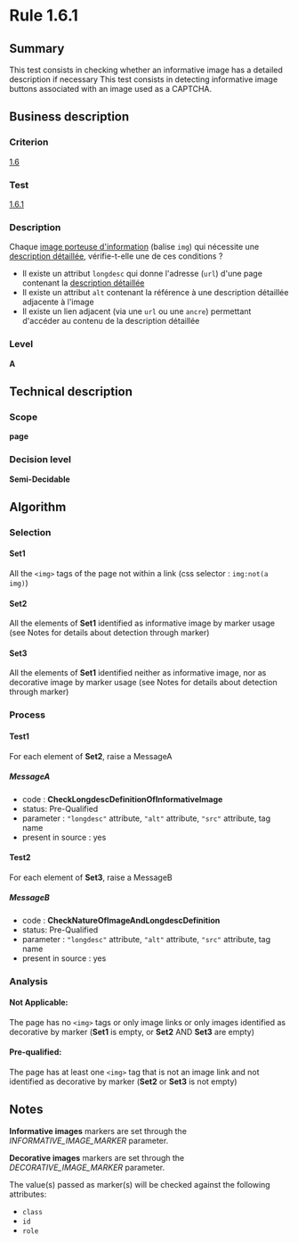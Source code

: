 # Rule 1.6.1

## Summary

This test consists in checking whether an informative image has a detailed description if necessary
This test consists in detecting informative image buttons associated with an image used as a CAPTCHA.

## Business description

### Criterion

[1.6](http://references.modernisation.gouv.fr/sites/default/files/RGAA3_RC2-1/referentiel_technique.htm#crit-1-6)

### Test

[1.6.1](http://references.modernisation.gouv.fr/sites/default/files/RGAA3_RC2-1/referentiel_technique.htm#test-1-6-1)

### Description

Chaque <a href="http://references.modernisation.gouv.fr/sites/default/files/RGAA3_RC2-1/glossaire.htm#mimgInfo">image porteuse d'information</a> (balise `img`) qui n&eacute;cessite une <a href="http://references.modernisation.gouv.fr/sites/default/files/RGAA3_RC2-1/glossaire.htm#mDescDetaillee">description d&eacute;taill&eacute;e</a>, v&eacute;rifie-t-elle une de ces conditions ? 
 
 * Il existe un attribut `longdesc` qui donne l'adresse (`url`) d'une page contenant la <a href="http://references.modernisation.gouv.fr/sites/default/files/RGAA3_RC2-1/glossaire.htm#mDescDetaillee">description d&eacute;taill&eacute;e</a> 
 * Il existe un attribut `alt` contenant la r&eacute;f&eacute;rence &agrave; une description d&eacute;taill&eacute;e adjacente &agrave; l'image 
 * Il existe un lien adjacent (via une `url` ou une `ancre`) permettant d'acc&eacute;der au contenu de la description d&eacute;taill&eacute;e 

### Level

**A**

## Technical description

### Scope

**page**

### Decision level

**Semi-Decidable**

## Algorithm

### Selection

#### Set1

All the `<img>` tags of the page not within a link (css selector : `img:not(a img)`)

#### Set2

All the elements of **Set1** identified as informative image by marker usage (see Notes for details about detection through marker)

#### Set3

All the elements of **Set1** identified neither as informative image, nor as decorative image by marker usage (see Notes for details about detection through marker)

### Process

#### Test1

For each element of **Set2**, raise a MessageA

##### MessageA 

-    code : **CheckLongdescDefinitionOfInformativeImage** 
-    status: Pre-Qualified
-    parameter : `"longdesc"` attribute, `"alt"` attribute, `"src"` attribute, tag name
-    present in source : yes

#### Test2

For each element of **Set3**, raise a MessageB

##### MessageB 

-    code : **CheckNatureOfImageAndLongdescDefinition** 
-    status: Pre-Qualified
-    parameter : `"longdesc"` attribute, `"alt"` attribute, `"src"` attribute, tag name
-    present in source : yes

### Analysis

#### Not Applicable:

The page has no `<img>` tags or only image links or only images identified as decorative by marker  (**Set1** is empty, or **Set2** AND **Set3** are empty)

#### Pre-qualified:

The page has at least one `<img>` tag that is not an image link and not identified as decorative by marker (**Set2** or **Set3** is not empty)

## Notes

**Informative images** markers are set through the *INFORMATIVE_IMAGE_MARKER* parameter.

**Decorative images** markers are set through the *DECORATIVE_IMAGE_MARKER* parameter.

The value(s) passed as marker(s) will be checked against the following attributes:

- `class`
- `id`
- `role`
